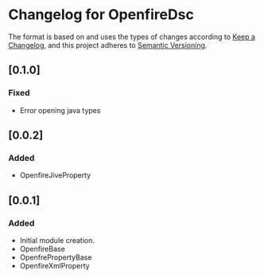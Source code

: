 # Changelog for OpenfireDsc

The format is based on and uses the types of changes according to [Keep a Changelog](https://keepachangelog.com/en/1.0.0/),
and this project adheres to [Semantic Versioning](https://semver.org/spec/v2.0.0.html).

## [0.1.0]

### Fixed

- Error opening java types

## [0.0.2]

### Added

- OpenfireJiveProperty

## [0.0.1]

### Added

- Initial module creation.
- OpenfireBase
- OpenfrePropertyBase
- OpenfireXmlProperty
